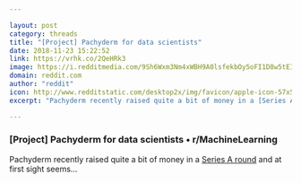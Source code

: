 ```yaml
---

layout: post
category: threads
title: "[Project] Pachyderm for data scientists"
date: 2018-11-23 15:22:52
link: https://vrhk.co/2QeHRk3
image: https://i.redditmedia.com/9Sh6Wxm3Nm4xWBH9A0lsfekbOy5oFI1D8w5tEIZzcqE.jpg?w=320&s=805d444536e95a77f692d35198973fd9
domain: reddit.com
author: "reddit"
icon: http://www.redditstatic.com/desktop2x/img/favicon/apple-icon-57x57.png
excerpt: "Pachyderm recently raised quite a bit of money in a [Series A round](<http://www.pachyderm.io/2018/11/15/Series-A.html>) and at first sight seems..."

---
```


### [Project] Pachyderm for data scientists • r/MachineLearning

Pachyderm recently raised quite a bit of money in a [Series A round](<http://www.pachyderm.io/2018/11/15/Series-A.html>) and at first sight seems...